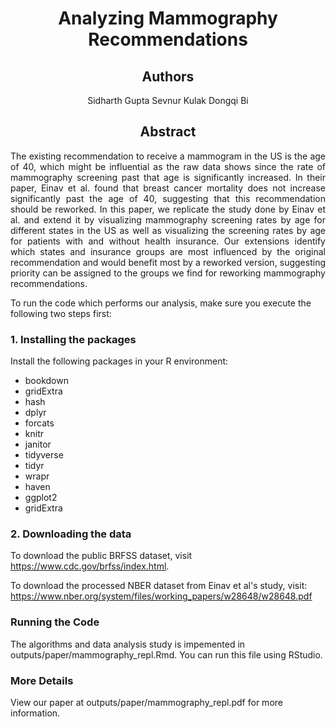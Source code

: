 <h1 align="center"> Analyzing Mammography Recommendations </h1>
<h2 align="center"> Authors </h2>
<center>

Sidharth Gupta
Sevnur Kulak
Dongqi Bi
</center>


<h2 align="center"> Abstract </h2>
<p align="justify">
The existing recommendation to receive a mammogram in the US is the age of 40, which might be influential as the raw data shows since the rate of mammography screening past that age is significantly increased. In their paper, Einav et al. found that breast cancer mortality does not increase significantly past the age of 40, suggesting that this recommendation should be reworked. In this paper, we replicate the study done by Einav et al. and extend it by visualizing mammography screening rates by age for different states in the US as well as visualizing the screening rates by age for patients with and without health insurance. Our extensions identify which states and insurance groups are most influenced by the original recommendation and would benefit most by a reworked version, suggesting priority can be assigned to the groups we find for reworking mammography recommendations.
</p>

To run the code which performs our analysis, make sure you execute the following two steps first:
### 1. Installing the packages

Install the following packages in your R environment:
- bookdown
- gridExtra
- hash
- dplyr
- forcats
- knitr
- janitor
- tidyverse
- tidyr
- wrapr
- haven
- ggplot2
- gridExtra
### 2. Downloading the data

To download the public BRFSS dataset, visit https://www.cdc.gov/brfss/index.html.

To download the processed NBER dataset from Einav et al's study, visit: https://www.nber.org/system/files/working_papers/w28648/w28648.pdf
### Running the Code

The algorithms and data analysis study is impemented in outputs/paper/mammography_repl.Rmd. You can run this file using RStudio.

### More Details 
View our paper at outputs/paper/mammography_repl.pdf for more information. 
